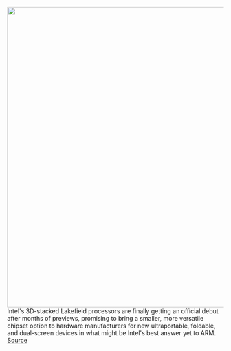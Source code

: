 <img src='https://cdn.vox-cdn.com/uploads/chorus_asset/file/11490453/a-01.0.png' width='700px' /><br/>
Intel's 3D-stacked Lakefield processors are finally getting an official debut after months of previews, promising to bring a smaller, more versatile chipset option to hardware manufacturers for new ultraportable, foldable, and dual-screen devices in what might be Intel's best answer yet to ARM.
<a href='https://www.theverge.com/circuitbreaker/21285821/intel-3d-stacked-lakefield-chips-hybrid-core-atom-arm-processor'> Source <a/>
